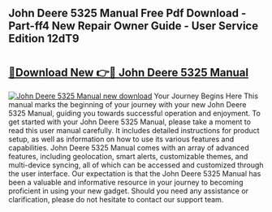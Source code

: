 ## John Deere 5325 Manual Free Pdf Download - Part-ff4 New Repair Owner Guide - User Service Edition 12dT9

# <h2><a href="http://bc95234.oget.top/?id=John+Deere+5325+Manual">🔗Download New 👉🔴 John Deere 5325 Manual</a></h2>

[![John Deere 5325 Manual new download](https://i.imgur.com/5g1atiW.png)](http://bc95234.oget.top/?id=John+Deere+5325+Manual)
Your Journey Begins Here This manual marks the beginning of your journey with your new John Deere 5325 Manual, guiding you towards successful operation and enjoyment. To get started with your John Deere 5325 Manual, please take a moment to read this user manual carefully. It includes detailed instructions for product setup, as well as information on how to use its various features and capabilities. John Deere 5325 Manual comes with an array of advanced features, including geolocation, smart alerts, customizable themes, and multi-device syncing, all of which can be accessed and customized through the user interface. Our expectation is that the John Deere 5325 Manual has been a valuable and informative resource in your journey to becoming proficient in using your new gadget. Should you need any assistance or clarification, please do not hesitate to contact our support team.
